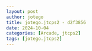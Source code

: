 ```yaml
---
layout: post
author: jotego
title: jotego.jtcps2 - d2f3856
date: 2024-10-04
categories: [Arcade, jtcps2]
tags: [jotego.jtcps2]
---
```



